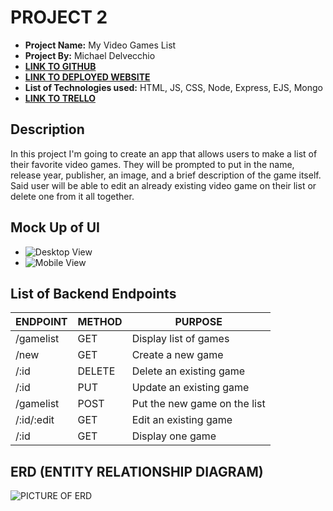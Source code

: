 # PROJECT 2

- **Project Name:** My Video Games List
- **Project By:** Michael Delvecchio
- [**LINK TO GITHUB**](https://github.com/Dvec319/project-2)
- [**LINK TO DEPLOYED WEBSITE**](https://videogame-app.onrender.com/)
- **List of Technologies used:** HTML, JS, CSS, Node, Express, EJS, Mongo
- [**LINK TO TRELLO**](https://trello.com/b/5miNkPwX/my-favorite-video-game-list)


## Description

In this project I'm going to create an app that allows users to make a list of their favorite video games. They will be prompted to put in the name, release year, publisher, an image, and a brief description of the game itself. Said user will be able to edit an already existing video game on their list or delete one from it all together.

## Mock Up of UI

- ![Desktop View](http://imgur.com)
- ![Mobile View](http://imgur.com)

## List of Backend Endpoints

|  ENDPOINT  | METHOD |           PURPOSE            |
| ---------- | ------ | ---------------------------- |
| /gamelist  | GET    | Display list of games        |
| /new       | GET    | Create a new game            |
| /:id       | DELETE | Delete an existing game      |
| /:id       | PUT    | Update an existing game      |
| /gamelist  | POST   | Put the new game on the list |
| /:id/:edit | GET    | Edit an existing game        |
| /:id       | GET    | Display one game             |

## ERD (ENTITY RELATIONSHIP DIAGRAM)

![PICTURE OF ERD](https://imgur.com/a/AnVEdzI)

